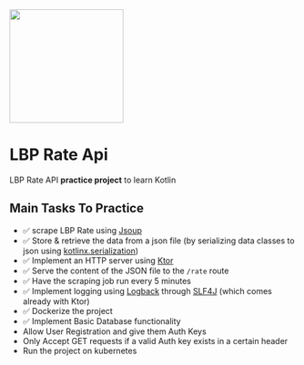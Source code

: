 <img src="https://user-images.githubusercontent.com/21179129/164029239-2dec81e1-c6a1-4b4a-b5ae-2cc328e26286.png" width="200"/>

# LBP Rate Api
LBP Rate API **practice project** to learn Kotlin

## Main Tasks To Practice
- ✅ scrape LBP Rate using [Jsoup](https://jsoup.org/)
- ✅ Store & retrieve the data from a json file (by serializing data classes to json using [kotlinx.serialization](https://github.com/Kotlin/kotlinx.serialization))
- ✅ Implement an HTTP server using [Ktor](https://ktor.io/docs/welcome.html)
- ✅ Serve the content of the JSON file to the `/rate` route
- ✅ Have the scraping job run every 5 minutes
- ✅ Implement logging using [Logback](https://logback.qos.ch/) through [SLF4J](https://www.slf4j.org/) (which comes already with Ktor)
- ✅ Dockerize the project
- ✅ Implement Basic Database functionality
- Allow User Registration and give them Auth Keys
- Only Accept GET requests if a valid Auth key exists in a certain header
- Run the project on kubernetes 
